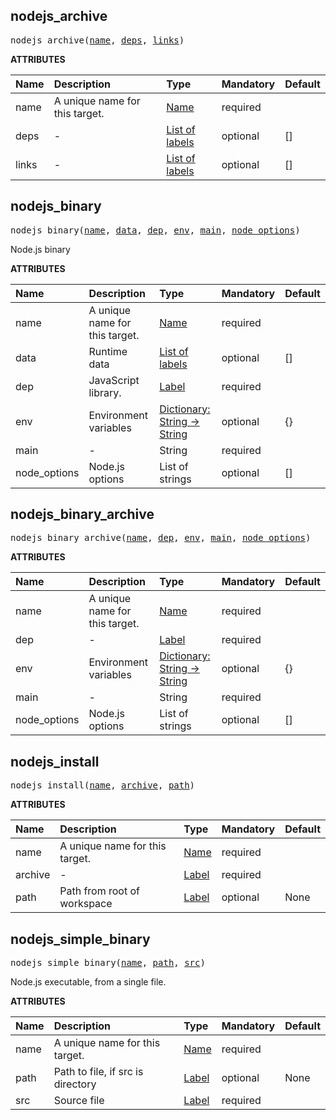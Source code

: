 <!-- Generated with Stardoc: http://skydoc.bazel.build -->

<a id="#nodejs_archive"></a>

## nodejs_archive

<pre>
nodejs_archive(<a href="#nodejs_archive-name">name</a>, <a href="#nodejs_archive-deps">deps</a>, <a href="#nodejs_archive-links">links</a>)
</pre>

**ATTRIBUTES**

| Name                                   | Description                    | Type                                                                        | Mandatory | Default |
| :------------------------------------- | :----------------------------- | :-------------------------------------------------------------------------- | :-------- | :------ |
| <a id="nodejs_archive-name"></a>name   | A unique name for this target. | <a href="https://bazel.build/docs/build-ref.html#name">Name</a>             | required  |         |
| <a id="nodejs_archive-deps"></a>deps   | -                              | <a href="https://bazel.build/docs/build-ref.html#labels">List of labels</a> | optional  | []      |
| <a id="nodejs_archive-links"></a>links | -                              | <a href="https://bazel.build/docs/build-ref.html#labels">List of labels</a> | optional  | []      |

<a id="#nodejs_binary"></a>

## nodejs_binary

<pre>
nodejs_binary(<a href="#nodejs_binary-name">name</a>, <a href="#nodejs_binary-data">data</a>, <a href="#nodejs_binary-dep">dep</a>, <a href="#nodejs_binary-env">env</a>, <a href="#nodejs_binary-main">main</a>, <a href="#nodejs_binary-node_options">node_options</a>)
</pre>

Node.js binary

**ATTRIBUTES**

| Name                                                | Description                    | Type                                                                                      | Mandatory | Default |
| :-------------------------------------------------- | :----------------------------- | :---------------------------------------------------------------------------------------- | :-------- | :------ |
| <a id="nodejs_binary-name"></a>name                 | A unique name for this target. | <a href="https://bazel.build/docs/build-ref.html#name">Name</a>                           | required  |         |
| <a id="nodejs_binary-data"></a>data                 | Runtime data                   | <a href="https://bazel.build/docs/build-ref.html#labels">List of labels</a>               | optional  | []      |
| <a id="nodejs_binary-dep"></a>dep                   | JavaScript library.            | <a href="https://bazel.build/docs/build-ref.html#labels">Label</a>                        | required  |         |
| <a id="nodejs_binary-env"></a>env                   | Environment variables          | <a href="https://bazel.build/docs/skylark/lib/dict.html">Dictionary: String -> String</a> | optional  | {}      |
| <a id="nodejs_binary-main"></a>main                 | -                              | String                                                                                    | required  |         |
| <a id="nodejs_binary-node_options"></a>node_options | Node.js options                | List of strings                                                                           | optional  | []      |

<a id="#nodejs_binary_archive"></a>

## nodejs_binary_archive

<pre>
nodejs_binary_archive(<a href="#nodejs_binary_archive-name">name</a>, <a href="#nodejs_binary_archive-dep">dep</a>, <a href="#nodejs_binary_archive-env">env</a>, <a href="#nodejs_binary_archive-main">main</a>, <a href="#nodejs_binary_archive-node_options">node_options</a>)
</pre>

**ATTRIBUTES**

| Name                                                        | Description                    | Type                                                                                      | Mandatory | Default |
| :---------------------------------------------------------- | :----------------------------- | :---------------------------------------------------------------------------------------- | :-------- | :------ |
| <a id="nodejs_binary_archive-name"></a>name                 | A unique name for this target. | <a href="https://bazel.build/docs/build-ref.html#name">Name</a>                           | required  |         |
| <a id="nodejs_binary_archive-dep"></a>dep                   | -                              | <a href="https://bazel.build/docs/build-ref.html#labels">Label</a>                        | required  |         |
| <a id="nodejs_binary_archive-env"></a>env                   | Environment variables          | <a href="https://bazel.build/docs/skylark/lib/dict.html">Dictionary: String -> String</a> | optional  | {}      |
| <a id="nodejs_binary_archive-main"></a>main                 | -                              | String                                                                                    | required  |         |
| <a id="nodejs_binary_archive-node_options"></a>node_options | Node.js options                | List of strings                                                                           | optional  | []      |

<a id="#nodejs_install"></a>

## nodejs_install

<pre>
nodejs_install(<a href="#nodejs_install-name">name</a>, <a href="#nodejs_install-archive">archive</a>, <a href="#nodejs_install-path">path</a>)
</pre>

**ATTRIBUTES**

| Name                                       | Description                    | Type                                                               | Mandatory | Default |
| :----------------------------------------- | :----------------------------- | :----------------------------------------------------------------- | :-------- | :------ |
| <a id="nodejs_install-name"></a>name       | A unique name for this target. | <a href="https://bazel.build/docs/build-ref.html#name">Name</a>    | required  |         |
| <a id="nodejs_install-archive"></a>archive | -                              | <a href="https://bazel.build/docs/build-ref.html#labels">Label</a> | required  |         |
| <a id="nodejs_install-path"></a>path       | Path from root of workspace    | <a href="https://bazel.build/docs/build-ref.html#labels">Label</a> | optional  | None    |

<a id="#nodejs_simple_binary"></a>

## nodejs_simple_binary

<pre>
nodejs_simple_binary(<a href="#nodejs_simple_binary-name">name</a>, <a href="#nodejs_simple_binary-path">path</a>, <a href="#nodejs_simple_binary-src">src</a>)
</pre>

Node.js executable, from a single file.

**ATTRIBUTES**

| Name                                       | Description                       | Type                                                               | Mandatory | Default |
| :----------------------------------------- | :-------------------------------- | :----------------------------------------------------------------- | :-------- | :------ |
| <a id="nodejs_simple_binary-name"></a>name | A unique name for this target.    | <a href="https://bazel.build/docs/build-ref.html#name">Name</a>    | required  |         |
| <a id="nodejs_simple_binary-path"></a>path | Path to file, if src is directory | <a href="https://bazel.build/docs/build-ref.html#labels">Label</a> | optional  | None    |
| <a id="nodejs_simple_binary-src"></a>src   | Source file                       | <a href="https://bazel.build/docs/build-ref.html#labels">Label</a> | required  |         |
